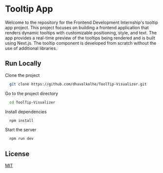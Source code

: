 
# Tooltip App

Welcome to the repository for the Frontend Development Internship's tooltip app project. This project focuses on building a frontend application that renders dynamic tooltips with customizable positioning, style, and text. The app provides a real-time preview of the tooltips being rendered and is built using Next.js. The tooltip component is developed from scratch without the use of additional libraries.





## Run Locally

Clone the project

```bash
  git clone https://github.com/dhavalkolhe/ToolTip-Visualizer.git
```

Go to the project directory

```bash
  cd ToolTip-Visualizer
```

Install dependencies

```bash
  npm install
```

Start the server

```bash
  npm run dev
```


## License

[MIT](https://choosealicense.com/licenses/mit/)

